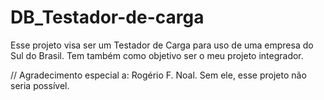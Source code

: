# DB_Testador-de-carga
Esse projeto visa ser um Testador de Carga para uso de uma empresa do Sul do Brasil. Tem também como objetivo ser o meu projeto integrador.



// Agradecimento especial a: Rogério F. Noal. Sem ele, esse projeto não seria possível.

